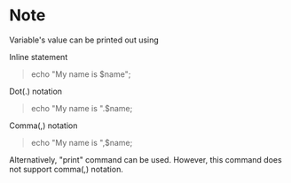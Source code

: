 # Note
Variable's value can be printed out using

Inline statement

> echo "My name is $name";

Dot(.) notation

> echo "My name is ".$name;

Comma(,) notation

> echo "My name is ",$name;

Alternatively, "print" command can be used. However, this command does not support comma(,) notation.
